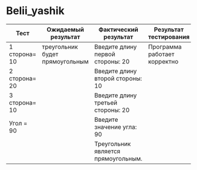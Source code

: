 # Belii_yashik
| Тест | Ожидаемый результат | Фактический результат | Результат тестирования  |
| -- | -- | -- | -- |
| 1 сторона= 10 | треугольник будет прямоугольным | Введите длину первой стороны: 20 | Программа работает корректно |
| 2 сторона= 20 |                                 | Введите длину второй стороны: 10 | |
| 3 сторона= 10 |                                 | Введите длину третьей стороны: 20 | |
| Угол = 90 |                                     | Введите значение угла: 90 | |
|  |                                          | Треугольник является прямоугольным. | |


